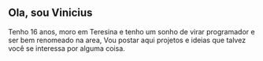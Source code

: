 ## Ola, sou Vinicius

Tenho 16 anos, moro em Teresina e tenho um sonho de virar programador e ser bem renomeado na area,
Vou postar aqui projetos e ideias que talvez você se interessa por alguma coisa.
